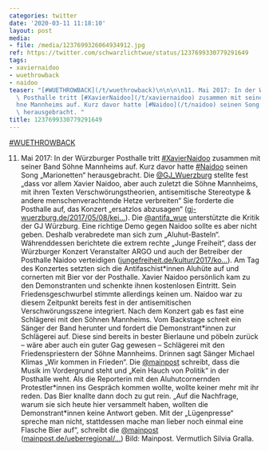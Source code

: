 ```yaml
---
categories: twitter
date: '2020-03-11 11:18:10'
layout: post
media:
- file: /media/1237699326064934912.jpg
ref: https://twitter.com/schwarzlichtwue/status/1237699330779291649
tags:
- xaviernaidoo
- wuethrowback
- naidoo
teaser: "[#WUETHROWBACK](/t/wuethrowback)\n\n\n\n11. Mai 2017: In der W\xFCrzburger\
  \ Posthalle tritt [#XavierNaidoo](/t/xaviernaidoo) zusammen mit seiner Band S\xF6\
  hne Mannheims auf. Kurz davor hatte [#Naidoo](/t/naidoo) seinen Song \u201EMarionetten\u201C\
  \ herausgebracht. "
title: 1237699330779291649
---
```

[#WUETHROWBACK](/t/wuethrowback)



11. Mai 2017: In der Würzburger Posthalle tritt [#XavierNaidoo](/t/xaviernaidoo) zusammen mit seiner Band Söhne Mannheims auf. Kurz davor hatte [#Naidoo](/t/naidoo) seinen Song „Marionetten“ herausgebracht. 
Die [@GJ_Wuerzburg](https://twitter.com/GJ_Wuerzburg) stellte fest „dass vor allem Xavier Naidoo, aber auch zuletzt die Söhne Mannheims, mit ihren Texten Verschwörungstheorien, antisemitische Stereotype &amp; andere menschenverachtende Hetze verbreiten“
Sie forderte die Posthalle auf, das Konzert „ersatzlos abzusagen“ ([gj-wuerzburg.de/2017/05/08/kei…](https://gj-wuerzburg.de/2017/05/08/keine-buehne-fuer-antisemitismus-und-verschwoerungstheorien-den-auftritt-von-xavier-naidoo-in-der-posthalle-absagen/)).
Die [@antifa_wue](https://twitter.com/antifa_wue) unterstützte die Kritik der GJ Würzburg. Eine richtige Demo gegen Naidoo sollte es aber nicht geben. Deshalb verabredete man sich zum „Aluhut-Basteln“.
Währenddessen berichtete die extrem rechte „Junge Freiheit“, dass der Würzburger Konzert Veranstalter ARGO und auch der Betreiber der Posthalle Naidoo verteidigen ([jungefreiheit.de/kultur/2017/ko…](https://jungefreiheit.de/kultur/2017/konzertveranstalter-steht-zu-xavier-naidoo-gruene-fordern-absage/)).
Am Tag des Konzertes setzten sich die Antifaschist\*innen Aluhüte auf und cornerten mit Bier vor der Posthalle. Xavier Naidoo persönlich kam zu den Demonstranten und schenkte ihnen kostenlosen Eintritt.
Sein Friedensgeschwurbel stimmte allerdings keinen um. Naidoo war zu diesem Zeitpunkt bereits fest in der antisemitischen Verschwörungsszene integriert.
Nach dem Konzert gab es fast eine Schlägerei mit den Söhnen Mannheims. Vom Backstage schreit ein Sänger der Band herunter und fordert die Demonstrant\*innen zur Schlägerei auf.
Diese sind bereits in bester Bierlaune und pöbeln zurück – wäre aber auch ein guter Gag gewesen – Schlägerei mit den Friedenspriestern der Söhne Mannheims.
Drinnen sagt Sänger Michael Klimas „Wir kommen in Frieden“. Die [@mainpost](https://twitter.com/mainpost) schreibt, dass die Musik im Vordergrund steht und „Kein Hauch von Politik“ in der Posthalle weht.
Als die Reporterin mit den Aluhutcornernden Protestler\*innen ins Gespräch kommen wollte, wollte keiner mehr mit ihr reden. Das Bier knallte dann doch zu gut rein. „Auf die Nachfrage, warum sie sich heute hier versammelt haben, wollten die Demonstrant\*innen keine Antwort geben.
Mit der „Lügenpresse“ spreche man nicht, stattdessen mache man lieber noch einmal eine Flasche Bier auf“, schreibt die [@mainpost](https://twitter.com/mainpost) ([mainpost.de/ueberregional/…](https://www.mainpost.de/ueberregional/kulturwelt/kultur/Soehne-Mannheims-geben-sich-unpolitisch;art3809,9592037))
Bild: Mainpost. Vermutlich Silvia Gralla.